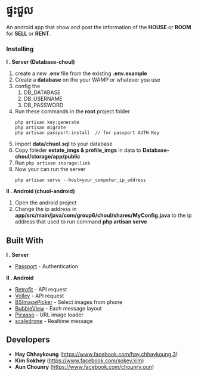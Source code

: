 
# ផ្ទះជួល​

An android app that show and post the information of the **HOUSE** or **ROOM** for **SELL** or **RENT**.

### Installing
**I . Server (Database-choul)**
 1. create a new **.env** file from the existing **.env.example**
 2. Create a **database** on the your WAMP or whatever you use 
 3. config the 
	1. DB_DATABASE
	2. DB_USERNAME
	3. DB_PASSWORD
 4. Run these commands in the **root** project folder
	```
	php artisan key:generate
	php artisan migrate
	php artisan passport:install  // for passport AUTH Key
	```
 5. Import **data/chuol.sql** to your database
 6. Copy foleder **estate_imgs & profile_imgs** in data to **Database-choul/storage/app/public**
 7. Run ``` php artisan storage:link  ```
 8. Now your can run the server
	```
	php artisan serve --host=your_computer_ip_address
	```

 	


**II . Android (chuol-android)**
 1. Open the android project
 2. Change the ip address in **app/src/main/java/com/group6/choul/shares/MyConfig.java** to the ip address that used to run command **php artisan serve**


## Built With
**I . Server**
* [Passport](https://laravel.com/docs/5.8/passport) - Authentication 


**II . Android**
* [Retrofit](https://github.com/square/retrofit) - API request
* [Volley](https://developer.android.com/training/volley) - API request
* [ BSImagePicker](https://github.com/mikaoj/BSImagePicker) - Select images from phone
*  [ BubbleView](https://github.com/lguipeng/BubbleView) - Each message layout
* [ Picasso](https://github.com/lguipeng/BubbleView) - URL image loader
* [ scaledrone](https://www.scaledrone.com/) - Realtime message



## Developers

* **Hay Chhaykoung** (https://www.facebook.com/hay.chhaykoung.3)
* **Kim Sokhey** (https://www.facebook.com/sokey.kim)
* **Aun Chounry** (https://www.facebook.com/chounry.oun)


